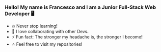 ### Hello! My name is Francesco and I am a Junior Full-Stack Web Developer 🖥️
- 🔥 Never stop learning!
- 🤝 I love collaborating with other Devs.
- ⚡ Fun fact: The stronger my headache is, the stronger I become!
- ⭐ Feel free to visit my repositories!
<a href="https://flyclipart.com/animal-character-inkcontober-psyduck-screech-yellow-icon-psyduck-png-198618"></a>
<!--
**HikaruFN/HikaruFN** is a ✨ _special_ ✨ repository because its `README.md` (this file) appears on your GitHub profile.

Here are some ideas to get you started:
- 🌱 I’m currently learning everything!
- 👯 I love collborating with other Devs
- ⚡ Fun fact: The stronger my headache is, the stronger I'm becoming!
-->
